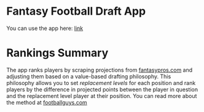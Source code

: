 # Fantasy Football Draft App

You can use the app here: [link](https://kevintenenbaum.shinyapps.io/FantasyFootball/?_ga=2.186942312.1564715598.1591924257-1494174204.1591924257)

# Rankings Summary

The app ranks players by scraping projections from [fantasypros.com](http://fantasypros.com) and adjusting them based on a value-based drafting philosophy. This philosophy allows you to set *replacement levels* for each position and rank players by the difference in projected points between the player in question and the replacement level player at their position. You can read more about the method at [footballguys.com](https://www.footballguys.com/05vbdrevisited.htm)